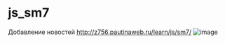 # js_sm7
Добавление новостей
http://z756.pautinaweb.ru/learn/js/sm7/
![image](https://github.com/reginadanilkina/js_sm7/assets/146034775/c0f55987-3f26-44d8-849a-9cb051c582ea)
